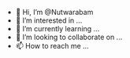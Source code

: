 - 👋 Hi, I’m @Nutwarabam
- 👀 I’m interested in ...
- 🌱 I’m currently learning ...
- 💞️ I’m looking to collaborate on ...
- 📫 How to reach me ...

<!---
Nutwarabam/Nutwarabam is a ✨ special ✨ repository because its `README.md` (this file) appears on your GitHub profile.
You can click the Preview link to take a look at your changes.
--->
